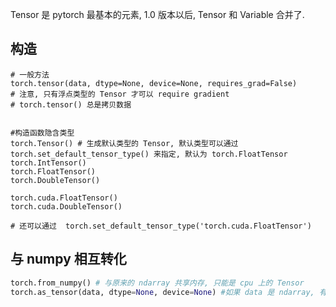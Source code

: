 Tensor 是 pytorch 最基本的元素, 1.0 版本以后, Tensor 和 Variable 合并了.





## 构造

```
# 一般方法
torch.tensor(data, dtype=None, device=None, requires_grad=False)
# 注意, 只有浮点类型的 Tensor 才可以 require gradient
# torch.tensor() 总是拷贝数据


#构造函数隐含类型
torch.Tensor() # 生成默认类型的 Tensor, 默认类型可以通过 torch.set_default_tensor_type() 来指定, 默认为 torch.FloatTensor
torch.IntTensor()
torch.FloatTensor()
torch.DoubleTensor()

torch.cuda.FloatTensor()
torch.cuda.DoubleTensor()

# 还可以通过  torch.set_default_tensor_type('torch.cuda.FloatTensor')
```

## 与 numpy 相互转化

```python 
torch.from_numpy() # 与原来的 ndarray 共享内存, 只能是 cpu 上的 Tensor
torch.as_tensor(data, dtype=None, device=None) #如果 data 是 ndarray, 有 device 是 cpu, 不会 copy
```

